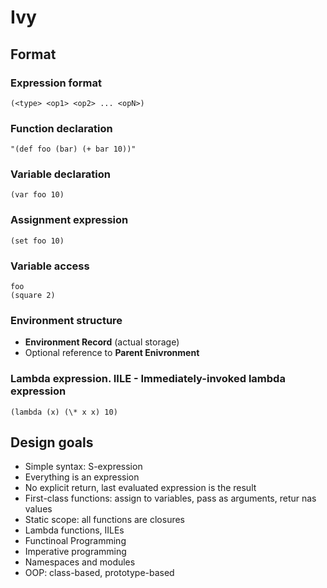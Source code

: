 # Ivy

## Format

### Expression format
```
(<type> <op1> <op2> ... <opN>)
```

### Function declaration
```
"(def foo (bar) (+ bar 10))"
```

### Variable declaration
```
(var foo 10)
```

### Assignment expression
```
(set foo 10)
```

### Variable access
```
foo
(square 2)
```

### Environment structure
- **Environment Record** (actual storage)
- Optional reference to **Parent Enivronment**



### Lambda expression. IILE - Immediately-invoked lambda expression

```
(lambda (x) (\* x x) 10)
```


## Design goals

- Simple syntax: S-expression
- Everything is an expression
- No explicit return, last evaluated expression is the result
- First-class functions: assign to variables, pass as arguments, retur nas values
- Static scope: all functions are closures
- Lambda functions, IILEs
- Functinoal Programming
- Imperative programming
- Namespaces and modules
- OOP: class-based, prototype-based
